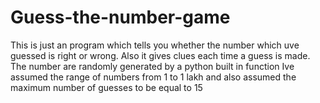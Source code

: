 # Guess-the-number-game
This is just an program which tells you whether the number which uve guessed is right or wrong. Also it gives clues each time a guess is made. The number are randomly generated by a python built in function
Ive assumed the range of numbers from 1 to 1 lakh and also assumed the maximum number of guesses to be equal to 15
